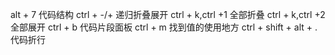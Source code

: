 alt + 7 代码结构
ctrl + -/+ 递归折叠展开
ctrl + k,ctrl +1 全部折叠
ctrl + k,ctrl +2 全部展开
ctrl + b 代码片段面板
ctrl + m 找到值的使用地方
ctrl + shift + alt + . 代码折行